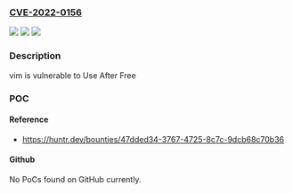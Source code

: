 ### [CVE-2022-0156](https://cve.mitre.org/cgi-bin/cvename.cgi?name=CVE-2022-0156)
![](https://img.shields.io/static/v1?label=Product&message=vim%2Fvim&color=blue)
![](https://img.shields.io/static/v1?label=Version&message=n%2Fa&color=blue)
![](https://img.shields.io/static/v1?label=Vulnerability&message=CWE-416%20Use%20After%20Free&color=brighgreen)

### Description

vim is vulnerable to Use After Free

### POC

#### Reference
- https://huntr.dev/bounties/47dded34-3767-4725-8c7c-9dcb68c70b36

#### Github
No PoCs found on GitHub currently.

